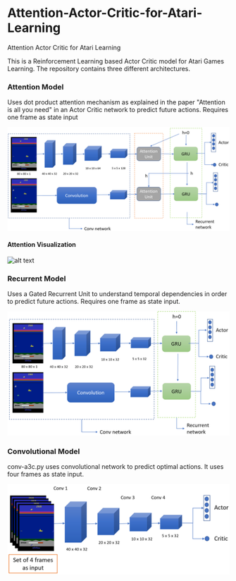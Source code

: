 # Attention-Actor-Critic-for-Atari-Learning
Attention Actor Critic for Atari Learning 

This is a Reinforcement Learning based Actor Critic model for Atari Games Learning. The repository contains three different architectures. 

### Attention Model
Uses dot product attention mechanism as explained in the paper "Attention is all you need" in an Actor Critic network to predict future actions. Requires one frame as state input

![alt text](https://github.com/SamarthGupta93/Attention-Actor-Critic-for-Atari-Learning/blob/master/attention_model.PNG)

#### Attention Visualization
![alt text](https://github.com/SamarthGupta93/Attention-Actor-Critic-for-Atari-Learning/blob/master/brko_attention.PNG)

### Recurrent Model
Uses a Gated Recurrent Unit to understand temporal dependencies in order to predict future actions. Requires one frame as state input.

![alt text](https://github.com/SamarthGupta93/Attention-Actor-Critic-for-Atari-Learning/blob/master/gru_model.PNG)

### Convolutional Model
conv-a3c.py uses convolutional network to predict optimal actions. It uses four frames as state input.

![alt text](https://github.com/SamarthGupta93/Attention-Actor-Critic-for-Atari-Learning/blob/master/Conv_model.PNG)
